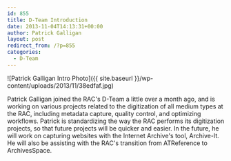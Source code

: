 ```yaml
---
id: 855
title: D-Team Introduction
date: 2013-11-04T14:13:31+00:00
author: Patrick Galligan
layout: post
redirect_from: /?p=855
categories:
  - D-Team
---
```

![Patrick Galligan Intro Photo]({{ site.baseurl }}/wp-content/uploads/2013/11/38edfaf.jpg)

Patrick Galligan joined the RAC's D-Team a little over a month ago, and is working on various projects related to the digitization of all medium types at the RAC, including metadata capture, quality control, and optimizing workflows. Patrick is standardizing the way the RAC performs its digitization projects, so that future projects will be quicker and easier. In the future, he will work on capturing websites with the Internet Archive's tool, Archive-It. He will also be assisting with the RAC's transition from ATReference to ArchivesSpace.
